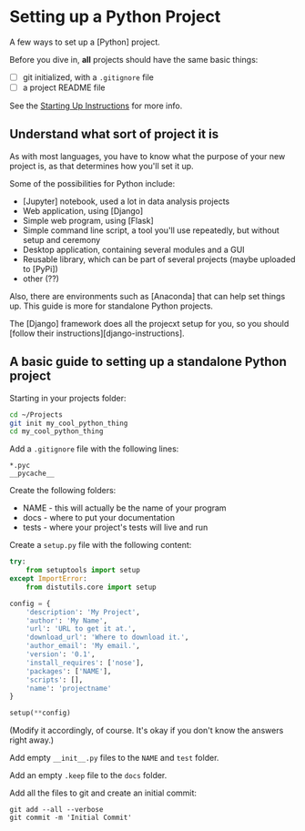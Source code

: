 # Setting up a Python Project

A few ways to set up a [Python] project.

Before you dive in, **all** projects should have the same basic
things:

- [ ] git initialized, with a `.gitignore` file
- [ ] a project README file

See the [Starting Up Instructions](../README.md) for more info.

## Understand what sort of project it is

As with most languages, you have to know what the purpose of your new
project is, as that determines how you'll set it up.

Some of the possibilities for Python include:

- [Jupyter] notebook, used a lot in data analysis projects
- Web application, using [Django]
- Simple web program, using [Flask]
- Simple command line script, a tool you'll use repeatedly, but
  without setup and ceremony
- Desktop application, containing several modules and a GUI
- Reusable library, which can be part of several projects (maybe
  uploaded to [PyPi])
- other (??)

Also, there are environments such as [Anaconda] that can help set things
up. This guide is more for standalone Python projects.

The [Django] framework does all the projecxt setup for you, so you
should [follow their instructions][django-instructions].

## A basic guide to setting up a standalone Python project

Starting in your projects folder:

```bash
cd ~/Projects
git init my_cool_python_thing
cd my_cool_python_thing
```

Add a `.gitignore` file with the following lines:

```
*.pyc
__pycache__
```

Create the following folders:

- NAME - this will actually be the name of your program
- docs - where to put your documentation
- tests - where your project's tests will live and run

Create a `setup.py` file with the following content:

```python
try:
    from setuptools import setup
except ImportError:
    from distutils.core import setup

config = {
    'description': 'My Project',
    'author': 'My Name',
    'url': 'URL to get it at.',
    'download_url': 'Where to download it.',
    'author_email': 'My email.',
    'version': '0.1',
    'install_requires': ['nose'],
    'packages': ['NAME'],
    'scripts': [],
    'name': 'projectname'
}

setup(**config)
```

(Modify it accordingly, of course. It's okay if you don't know the
answers right away.)

Add empty `__init__.py` files to the `NAME` and `test` folder.

Add an empty `.keep` file to the `docs` folder.

Add all the files to git and create an initial commit:

```
git add --all --verbose
git commit -m 'Initial Commit'
```

